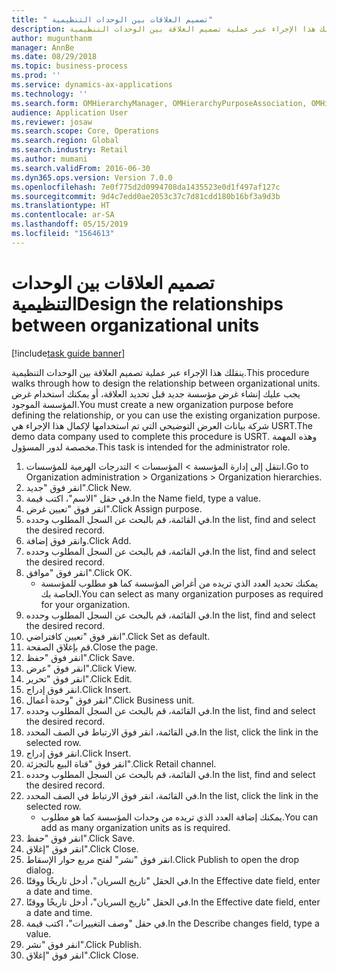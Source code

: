 ```yaml
---
title: " تصميم العلاقات بين الوحدات التنظيمية"
description: ينقلك هذا الإجراء عبر عملية تصميم العلاقة بين الوحدات التنظيمية.
author: mugunthanm
manager: AnnBe
ms.date: 08/29/2018
ms.topic: business-process
ms.prod: ''
ms.service: dynamics-ax-applications
ms.technology: ''
ms.search.form: OMHierarchyManager, OMHierarchyPurposeAssociation, OMHierarchySelection, HierarchyDesigner, OMNodeSelection,  HierarchyPublishAndCloseForm
audience: Application User
ms.reviewer: josaw
ms.search.scope: Core, Operations
ms.search.region: Global
ms.search.industry: Retail
ms.author: mumani
ms.search.validFrom: 2016-06-30
ms.dyn365.ops.version: Version 7.0.0
ms.openlocfilehash: 7e0f775d2d0994708da1435523e0d1f497af127c
ms.sourcegitcommit: 9d4c7edd0ae2053c37c7d81cdd180b16bf3a9d3b
ms.translationtype: HT
ms.contentlocale: ar-SA
ms.lasthandoff: 05/15/2019
ms.locfileid: "1564613"
---
```

# <a name="design-the-relationships-between-organizational-units"></a><span data-ttu-id="f0f37-103"> تصميم العلاقات بين الوحدات التنظيمية</span><span class="sxs-lookup"><span data-stu-id="f0f37-103">Design the relationships between organizational units</span></span>

[!include[task guide banner](../includes/task-guide-banner.md)]

<span data-ttu-id="f0f37-104">ينقلك هذا الإجراء عبر عملية تصميم العلاقة بين الوحدات التنظيمية.</span><span class="sxs-lookup"><span data-stu-id="f0f37-104">This procedure walks through how to design the relationship between organizational units.</span></span> <span data-ttu-id="f0f37-105">يجب عليك إنشاء غرض مؤسسة جديد قبل تحديد العلاقة، أو يمكنك استخدام غرض المؤسسة الموجود.</span><span class="sxs-lookup"><span data-stu-id="f0f37-105">You must create a new organization purpose before defining the relationship, or you can use the existing organization purpose.</span></span> <span data-ttu-id="f0f37-106">شركة بيانات العرض التوضيحي التي تم استخدامها لإكمال هذا الإجراء هي USRT.</span><span class="sxs-lookup"><span data-stu-id="f0f37-106">The demo data company used to complete this procedure is USRT.</span></span> <span data-ttu-id="f0f37-107">وهذه المهمة مخصصة لدور المسؤول.</span><span class="sxs-lookup"><span data-stu-id="f0f37-107">This task is intended for the administrator role.</span></span>

1. <span data-ttu-id="f0f37-108">انتقل إلى إدارة المؤسسة > المؤسسات > التدرجات الهرمية للمؤسسات.</span><span class="sxs-lookup"><span data-stu-id="f0f37-108">Go to Organization administration > Organizations > Organization hierarchies.</span></span>
2. <span data-ttu-id="f0f37-109">انقر فوق "جديد".</span><span class="sxs-lookup"><span data-stu-id="f0f37-109">Click New.</span></span>
3. <span data-ttu-id="f0f37-110">في حقل "الاسم"، اكتب قيمة.</span><span class="sxs-lookup"><span data-stu-id="f0f37-110">In the Name field, type a value.</span></span>
4. <span data-ttu-id="f0f37-111">انقر فوق "تعيين غرض".</span><span class="sxs-lookup"><span data-stu-id="f0f37-111">Click Assign purpose.</span></span>
5. <span data-ttu-id="f0f37-112">في القائمة، قم بالبحث عن السجل المطلوب وحدده.</span><span class="sxs-lookup"><span data-stu-id="f0f37-112">In the list, find and select the desired record.</span></span>
6. <span data-ttu-id="f0f37-113">وانقر فوق إضافة.</span><span class="sxs-lookup"><span data-stu-id="f0f37-113">Click Add.</span></span>
7. <span data-ttu-id="f0f37-114">في القائمة، قم بالبحث عن السجل المطلوب وحدده.</span><span class="sxs-lookup"><span data-stu-id="f0f37-114">In the list, find and select the desired record.</span></span>
8. <span data-ttu-id="f0f37-115">انقر فوق "موافق".</span><span class="sxs-lookup"><span data-stu-id="f0f37-115">Click OK.</span></span>
    * <span data-ttu-id="f0f37-116">يمكنك تحديد العدد الذي تريده من أغراض المؤسسة كما هو مطلوب للمؤسسة الخاصة بك.</span><span class="sxs-lookup"><span data-stu-id="f0f37-116">You can select as many organization purposes as required for your organization.</span></span>  
9. <span data-ttu-id="f0f37-117">في القائمة، قم بالبحث عن السجل المطلوب وحدده.</span><span class="sxs-lookup"><span data-stu-id="f0f37-117">In the list, find and select the desired record.</span></span>
10. <span data-ttu-id="f0f37-118">انقر فوق "تعيين كافتراضي‬".</span><span class="sxs-lookup"><span data-stu-id="f0f37-118">Click Set as default.</span></span>
11. <span data-ttu-id="f0f37-119">قم بإغلاق الصفحة.</span><span class="sxs-lookup"><span data-stu-id="f0f37-119">Close the page.</span></span>
12. <span data-ttu-id="f0f37-120">انقر فوق "حفظ".</span><span class="sxs-lookup"><span data-stu-id="f0f37-120">Click Save.</span></span>
13. <span data-ttu-id="f0f37-121">انقر فوق "عرض".</span><span class="sxs-lookup"><span data-stu-id="f0f37-121">Click View.</span></span>
14. <span data-ttu-id="f0f37-122">انقر فوق "تحرير".</span><span class="sxs-lookup"><span data-stu-id="f0f37-122">Click Edit.</span></span>
15. <span data-ttu-id="f0f37-123">انقر فوق إدراج.</span><span class="sxs-lookup"><span data-stu-id="f0f37-123">Click Insert.</span></span>
16. <span data-ttu-id="f0f37-124">انقر فوق "وحدة أعمال".</span><span class="sxs-lookup"><span data-stu-id="f0f37-124">Click Business unit.</span></span>
17. <span data-ttu-id="f0f37-125">في القائمة، قم بالبحث عن السجل المطلوب وحدده.</span><span class="sxs-lookup"><span data-stu-id="f0f37-125">In the list, find and select the desired record.</span></span>
18. <span data-ttu-id="f0f37-126">في القائمة، انقر فوق الارتباط في الصف المحدد.</span><span class="sxs-lookup"><span data-stu-id="f0f37-126">In the list, click the link in the selected row.</span></span>
19. <span data-ttu-id="f0f37-127">انقر فوق إدراج.</span><span class="sxs-lookup"><span data-stu-id="f0f37-127">Click Insert.</span></span>
20. <span data-ttu-id="f0f37-128">انقر فوق "قناة البيع بالتجزئة‬".</span><span class="sxs-lookup"><span data-stu-id="f0f37-128">Click Retail channel.</span></span>
21. <span data-ttu-id="f0f37-129">في القائمة، قم بالبحث عن السجل المطلوب وحدده.</span><span class="sxs-lookup"><span data-stu-id="f0f37-129">In the list, find and select the desired record.</span></span>
22. <span data-ttu-id="f0f37-130">في القائمة، انقر فوق الارتباط في الصف المحدد.</span><span class="sxs-lookup"><span data-stu-id="f0f37-130">In the list, click the link in the selected row.</span></span>
    * <span data-ttu-id="f0f37-131">يمكنك إضافة العدد الذي تريده من وحدات المؤسسة كما هو مطلوب.</span><span class="sxs-lookup"><span data-stu-id="f0f37-131">You can add as many organization units as is required.</span></span>  
23. <span data-ttu-id="f0f37-132">انقر فوق "حفظ".</span><span class="sxs-lookup"><span data-stu-id="f0f37-132">Click Save.</span></span>
24. <span data-ttu-id="f0f37-133">انقر فوق "إغلاق".</span><span class="sxs-lookup"><span data-stu-id="f0f37-133">Click Close.</span></span>
25. <span data-ttu-id="f0f37-134">انقر فوق "نشر" لفتح مربع حوار الإسقاط‬.</span><span class="sxs-lookup"><span data-stu-id="f0f37-134">Click Publish to open the drop dialog.</span></span>
26. <span data-ttu-id="f0f37-135">في الحقل "تاريخ السريان"، أدخل تاريخًا ووقتًا.</span><span class="sxs-lookup"><span data-stu-id="f0f37-135">In the Effective date field, enter a date and time.</span></span>
27. <span data-ttu-id="f0f37-136">في الحقل "تاريخ السريان"، أدخل تاريخًا ووقتًا.</span><span class="sxs-lookup"><span data-stu-id="f0f37-136">In the Effective date field, enter a date and time.</span></span>
28. <span data-ttu-id="f0f37-137">في حقل "وصف التغييرات‬"، اكتب قيمة.</span><span class="sxs-lookup"><span data-stu-id="f0f37-137">In the Describe changes field, type a value.</span></span>
29. <span data-ttu-id="f0f37-138">انقر فوق "نشر".</span><span class="sxs-lookup"><span data-stu-id="f0f37-138">Click Publish.</span></span>
30. <span data-ttu-id="f0f37-139">انقر فوق "إغلاق".</span><span class="sxs-lookup"><span data-stu-id="f0f37-139">Click Close.</span></span>

